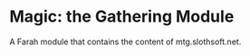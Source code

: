 Magic: the Gathering Module
===========================

A Farah module that contains the content of mtg.slothsoft.net.